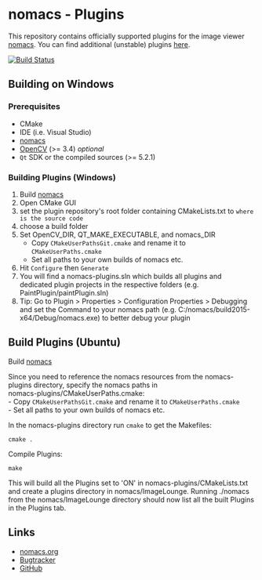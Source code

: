# nomacs - Plugins

This repository contains officially supported plugins for the image viewer [nomacs](https://github.com/nomacs/nomacs). You can find additional (unstable) plugins [here](https://github.com/diemmarkus/nomacs-plugins).

[![Build Status](https://travis-ci.org/nomacs/nomacs-plugins.svg?branch=master)](https://travis-ci.org/nomacs/nomacs-plugins)

## Building on Windows

### Prerequisites

- CMake
- IDE (i.e. Visual Studio)
- [nomacs](https://github.com/nomacs/nomacs)
- [OpenCV](https://github.com/TUWien/opencv) (>= 3.4) _optional_
- `Qt` SDK or the compiled sources (>= 5.2.1)

### Building Plugins (Windows)

1. Build [nomacs](https://github.com/nomacs/nomacs)
2. Open CMake GUI
3. set the plugin repository's root folder containing CMakeLists.txt to `where is the source code`
4. choose a build folder
5. Set OpenCV_DIR, QT_MAKE_EXECUTABLE, and nomacs_DIR
    - Copy `CMakeUserPathsGit.cmake` and rename it to `CMakeUserPaths.cmake`
    - Set all paths to your own builds of nomacs etc.
6. Hit `Configure` then `Generate`
7. You will find a nomacs-plugins.sln which builds all plugins and dedicated plugin projects in the respective folders (e.g. PaintPlugin/paintPlugin.sln)
8. Tip: Go to Plugin > Properties > Configuration Properties > Debugging and set the Command to your nomacs path (e.g. C:/nomacs/build2015-x64/Debug/nomacs.exe) to better debug your plugin

## Build Plugins (Ubuntu)

Build [nomacs](https://github.com/nomacs/nomacs#build-nomacs-ubuntu)  

Since you need to reference the nomacs resources from the nomacs-plugins directory, specify the nomacs paths in  
nomacs-plugins/CMakeUserPaths.cmake:  
    - Copy `CMakeUserPathsGit.cmake` and rename it to `CMakeUserPaths.cmake`  
    - Set all paths to your own builds of nomacs etc.  

In the nomacs-plugins directory run `cmake` to get the Makefiles:

``` console
cmake .
```

Compile Plugins:

``` console
make
```

This will build all the Plugins set to 'ON' in nomacs-plugins/CMakeLists.txt and create a plugins directory in nomacs/ImageLounge. Running ./nomacs from the nomacs/ImageLounge directory should now list all the built Plugins in the Plugins tab.


## Links

- [nomacs.org](http://nomacs.org)
- [Bugtracker](https://github.com/nomacs/nomacs-plugins/issues)
- [GitHub](https://github.com/nomacs)
